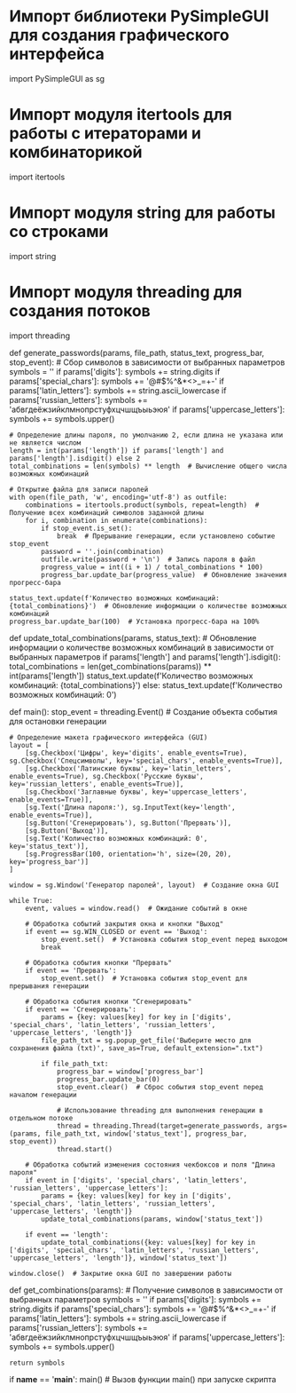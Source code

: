 # Импорт библиотеки PySimpleGUI для создания графического интерфейса
import PySimpleGUI as sg
# Импорт модуля itertools для работы с итераторами и комбинаторикой
import itertools
# Импорт модуля string для работы со строками
import string
# Импорт модуля threading для создания потоков
import threading  

def generate_passwords(params, file_path, status_text, progress_bar, stop_event):
    # Сбор символов в зависимости от выбранных параметров
    symbols = ''
    if params['digits']:
        symbols += string.digits
    if params['special_chars']:
        symbols += '@#$%^&*<>_=+-'
    if params['latin_letters']:
        symbols += string.ascii_lowercase
    if params['russian_letters']:
        symbols += 'абвгдеёжзийклмнопрстуфхцчшщъыьэюя'
    if params['uppercase_letters']:
        symbols += symbols.upper()

    # Определение длины пароля, по умолчанию 2, если длина не указана или не является числом
    length = int(params['length']) if params['length'] and params['length'].isdigit() else 2
    total_combinations = len(symbols) ** length  # Вычисление общего числа возможных комбинаций

    # Открытие файла для записи паролей
    with open(file_path, 'w', encoding='utf-8') as outfile:
        combinations = itertools.product(symbols, repeat=length)  # Получение всех комбинаций символов заданной длины
        for i, combination in enumerate(combinations):
            if stop_event.is_set():
                break  # Прерывание генерации, если установлено событие stop_event
            password = ''.join(combination)
            outfile.write(password + '\n')  # Запись пароля в файл
            progress_value = int((i + 1) / total_combinations * 100)
            progress_bar.update_bar(progress_value)  # Обновление значения прогресс-бара

    status_text.update(f'Количество возможных комбинаций: {total_combinations}')  # Обновление информации о количестве возможных комбинаций
    progress_bar.update_bar(100)  # Установка прогресс-бара на 100%

def update_total_combinations(params, status_text):
    # Обновление информации о количестве возможных комбинаций в зависимости от выбранных параметров
    if params['length'] and params['length'].isdigit():
        total_combinations = len(get_combinations(params)) ** int(params['length'])
        status_text.update(f'Количество возможных комбинаций: {total_combinations}')
    else:
        status_text.update(f'Количество возможных комбинаций: 0')

def main():
    stop_event = threading.Event()  # Создание объекта события для остановки генерации

    # Определение макета графического интерфейса (GUI)
    layout = [
        [sg.Checkbox('Цифры', key='digits', enable_events=True), sg.Checkbox('Спецсимволы', key='special_chars', enable_events=True)],
        [sg.Checkbox('Латинские буквы', key='latin_letters', enable_events=True), sg.Checkbox('Русские буквы', key='russian_letters', enable_events=True)],
        [sg.Checkbox('Заглавные буквы', key='uppercase_letters', enable_events=True)],
        [sg.Text('Длина пароля:'), sg.InputText(key='length', enable_events=True)],
        [sg.Button('Сгенерировать'), sg.Button('Прервать')],
        [sg.Button('Выход')],
        [sg.Text('Количество возможных комбинаций: 0', key='status_text')],
        [sg.ProgressBar(100, orientation='h', size=(20, 20), key='progress_bar')]
    ]

    window = sg.Window('Генератор паролей', layout)  # Создание окна GUI

    while True:
        event, values = window.read()  # Ожидание событий в окне

        # Обработка событий закрытия окна и кнопки "Выход"
        if event == sg.WIN_CLOSED or event == 'Выход':
            stop_event.set()  # Установка события stop_event перед выходом
            break

        # Обработка события кнопки "Прервать"
        if event == 'Прервать':
            stop_event.set()  # Установка события stop_event для прерывания генерации

        # Обработка события кнопки "Сгенерировать"
        if event == 'Сгенерировать':
            params = {key: values[key] for key in ['digits', 'special_chars', 'latin_letters', 'russian_letters', 'uppercase_letters', 'length']}
            file_path_txt = sg.popup_get_file('Выберите место для сохранения файла (txt)', save_as=True, default_extension=".txt")

            if file_path_txt:
                progress_bar = window['progress_bar']
                progress_bar.update_bar(0)
                stop_event.clear()  # Сброс события stop_event перед началом генерации

                # Использование threading для выполнения генерации в отдельном потоке
                thread = threading.Thread(target=generate_passwords, args=(params, file_path_txt, window['status_text'], progress_bar, stop_event))
                thread.start()

        # Обработка событий изменения состояния чекбоксов и поля "Длина пароля"
        if event in ['digits', 'special_chars', 'latin_letters', 'russian_letters', 'uppercase_letters']:
            params = {key: values[key] for key in ['digits', 'special_chars', 'latin_letters', 'russian_letters', 'uppercase_letters', 'length']}
            update_total_combinations(params, window['status_text'])

        if event == 'length':
            update_total_combinations({key: values[key] for key in ['digits', 'special_chars', 'latin_letters', 'russian_letters', 'uppercase_letters', 'length']}, window['status_text'])

    window.close()  # Закрытие окна GUI по завершении работы

def get_combinations(params):
    # Получение символов в зависимости от выбранных параметров
    symbols = ''
    if params['digits']:
        symbols += string.digits
    if params['special_chars']:
        symbols += '@#$%^&*<>_=+-'
    if params['latin_letters']:
        symbols += string.ascii_lowercase
    if params['russian_letters']:
        symbols += 'абвгдеёжзийклмнопрстуфхцчшщъыьэюя'
    if params['uppercase_letters']:
        symbols += symbols.upper()

    return symbols

if __name__ == '__main__':
    main()  # Вызов функции main() при запуске скрипта

